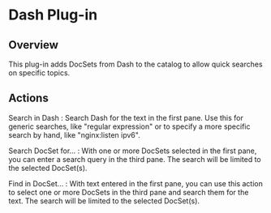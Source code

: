 # Dash Plug-in #

## Overview ##

This plug-in adds DocSets from Dash to the catalog to allow quick searches on specific topics.

## Actions ##

Search in Dash
  : Search Dash for the text in the first pane. Use this for generic searches, like "regular expression" or to specify a more specific search by hand, like "nginx:listen ipv6".

Search DocSet for…
  : With one or more DocSets selected in the first pane, you can enter a search query in the third pane. The search will be limited to the selected DocSet(s).

Find in DocSet…
  : With text entered in the first pane, you can use this action to select one or more DocSets in the third pane and search them for the text. The search will be limited to the selected DocSet(s).
